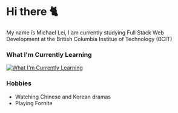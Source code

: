 # Hi there 🐈
My name is Michael Lei, I am currently studying Full Stack Web Development at the British Columbia Institue of Technology (BCIT)

### What I'm Currently Learning
[![What I'm Currently Learning](https://skillicons.dev/icons?i=ts,mysql,mongodb,py,php,react,vue,svelte)](https://skillicons.dev)

### Hobbies
- Watching Chinese and Korean dramas
- Playing Fornite




<!--
**michaeleii/michaeleii** is a ✨ _special_ ✨ repository because its `README.md` (this file) appears on your GitHub profile.

Here are some ideas to get you started:

- 🔭 I’m currently working on ...
- 🌱 I’m currently learning ...
- 👯 I’m looking to collaborate on ...
- 🤔 I’m looking for help with ...
- 💬 Ask me about ...
- 📫 How to reach me: ...
- 😄 Pronouns: ...
- ⚡ Fun fact: ...
-->
